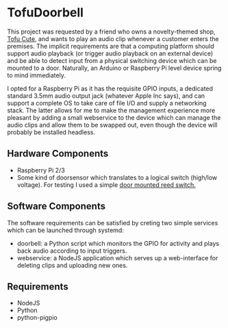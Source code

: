 # TofuDoorbell

This project was requested by a friend who owns a novelty-themed shop, [Tofu Cute](https://www.tofucute.com/), and wants to play an audio clip whenever a customer enters the premises. The implicit requirements are that a computing platform should support audio playback (or trigger audio playback on an external device) and be able to detect input from a physical switching device which can be mounted to a door. Naturally, an Arduino or Raspberry Pi level device spring to mind immediately. 

I opted for a Raspberry Pi as it has the requisite GPIO inputs, a dedicated standard 3.5mm audio output jack (whatever Apple Inc says), and can support a complete OS to take care of file I/O and supply a networking stack. The latter allows for me to make the management experience more pleasant by adding a small webservice to the device which can manage the audio clips and allow them to be swapped out, even though the device will probably be installed headless.

## Hardware Components

* Raspberry Pi 2/3
* Some kind of doorsensor which translates to a logical switch (high/low voltage). For testing I used a simple [door mounted reed switch.](https://www.amazon.com/gp/product/B00HR8CT8E)

## Software Components

The software requirements can be satisfied by creting two simple services which can be launched through systemd:

* doorbell: a Python script which monitors the GPIO for activity and plays back audio according to input triggers. 
* webservice: a NodeJS application which serves up a web-interface for deleting clips and uploading new ones. 

## Requirements

* NodeJS 
* Python
* python-pigpio
